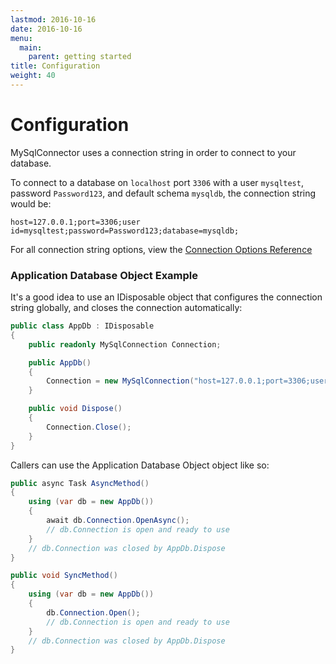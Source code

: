 ```yaml
---
lastmod: 2016-10-16
date: 2016-10-16
menu:
  main:
    parent: getting started
title: Configuration
weight: 40
---
```


Configuration
============

MySqlConnector uses a connection string in order to connect to your database.

To connect to a database on `localhost` port `3306` with a user `mysqltest`, password `Password123`, and default schema `mysqldb`, the connection string would be:

`host=127.0.0.1;port=3306;user id=mysqltest;password=Password123;database=mysqldb;`

For all connection string options, view the [Connection Options Reference](connection-options/)

### Application Database Object Example

It's a good idea to use an IDisposable object that configures the connection string globally, and closes the connection automatically:

```csharp
public class AppDb : IDisposable
{
    public readonly MySqlConnection Connection;

    public AppDb()
    {
        Connection = new MySqlConnection("host=127.0.0.1;port=3306;user id=mysqltest;password=Password123;database=mysqldb;");
    }

    public void Dispose()
    {
        Connection.Close();
    }
}

```

Callers can use the Application Database Object object like so:

```csharp
public async Task AsyncMethod()
{
    using (var db = new AppDb())
    {
        await db.Connection.OpenAsync();
        // db.Connection is open and ready to use
    }
    // db.Connection was closed by AppDb.Dispose
}

public void SyncMethod()
{
    using (var db = new AppDb())
    {
        db.Connection.Open();
        // db.Connection is open and ready to use
    }
    // db.Connection was closed by AppDb.Dispose
}

```
